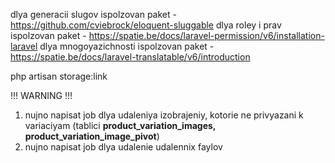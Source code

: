 dlya generacii slugov ispolzovan paket - https://github.com/cviebrock/eloquent-sluggable
dlya roley i prav ispolzovan paket - https://spatie.be/docs/laravel-permission/v6/installation-laravel
dlya mnogoyazichnosti ispolzovan paket - https://spatie.be/docs/laravel-translatable/v6/introduction

php artisan storage:link

!!! WARNING !!!
1. nujno napisat job dlya udaleniya izobrajeniy, kotorie ne privyazani k variaciyam (tablici **product_variation_images, product_variation_image_pivot**)
2. nujno napisat job dlya udalenie udalennix faylov
